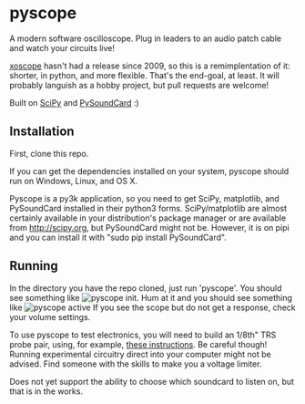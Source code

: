 # pyscope

A modern software oscilloscope. Plug in leaders to an audio patch cable and watch your circuits live!

[xoscope](http://xoscope.sourceforge.net/) hasn't had a release since 2009,
so this is a remimplentation of it: shorter, in python, and more flexible. That's the end-goal, at least. It will probably languish as a hobby project, but pull requests are welcome!

Built on [SciPy](http://scipy.org) and [PySoundCard](https://github.com/bastibe/PySoundCard/) :)

## Installation

First, clone this repo.

If you can get the dependencies installed on your system, pyscope should run on Windows, Linux, and OS X.

Pyscope is a py3k application, so you need to get SciPy, matplotlib, and PySoundCard installed in their python3 forms.
SciPy/matplotlib are almost certainly available in your distribution's package manager or are available from http://scipy.org,
but PySoundCard might not be. However, it is on pipi and you can install it with "sudo pip install PySoundCard".

## Running

In the directory you have the repo cloned, just run 'pyscope'. You should see something like
![pyscope init](TODO).
Hum at it and you should see something like
![pyscope active](TODO)
If you see the scope but do not get a response, check your volume settings.

To use pyscope to test electronics, you will need to build an 1/8th" TRS probe pair, using, for example,
[these instructions](http://www.yann.com/en/diy-turn-your-gnulinux-computer-into-a-free-oscilloscope-29/09/2010.html).
Be careful though! Running experimental circuitry direct into your computer might not be advised.
Find someone with the skills to make you a voltage limiter.

Does not yet support the ability to choose which soundcard to listen on, but that is in the works.



